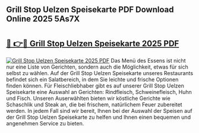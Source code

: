## Grill Stop Uelzen Speisekarte PDF Download Online 2025 5As7X

# <h2><a href="http://gce23a.nevu.top/?p=Grill+Stop+Uelzen+Speisekarte">🔗 👉🔴 Grill Stop Uelzen Speisekarte 2025 PDF</a></h2>

[![Grill Stop Uelzen Speisekarte 2025 PDF](https://i.imgur.com/dBaPXMq.png)](http://gce23a.nevu.top/?p=Grill+Stop+Uelzen+Speisekarte)
Das Menü des Essens ist nicht nur eine Liste von Gerichten, sondern auch die Möglichkeit, etwas für sich selbst zu wählen. Auf der Grill Stop Uelzen Speisekarte unseres Restaurants befindet sich ein Salatbereich, in dem Sie leichte und frische Optionen finden können. Für Fleischliebhaber gibt es auf unserer Grill Stop Uelzen Speisekarte eine Auswahl an Gerichten: Rindfleisch, Schweinefleisch, Huhn und Fisch. Unseren Auserwählten bieten wir köstliche Gerichte wie Schaschlik und Steak an, die bei frischem, natürlichem Feuer zubereitet werden. In jedem Fall sind wir bereit, Ihnen bei der Auswahl der Speisen auf der Grill Stop Uelzen Speisekarte zu helfen und Ihnen einen bequemen und angenehmen Service zu bieten.
